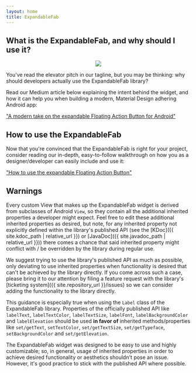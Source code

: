 ```yaml
---
layout: home
title: ExpandableFab
---
```


## What is the ExpandableFab, and why should I use it?
<p align="center"><img src="{{ site.gallery_relative_path | relative_url }}/highly_customizable.gif"></p>

You’ve read the elevator pitch in our tagline, but you may be thinking: why should developers actually use the ExpandableFab library?

Read our Medium article below explaining the intent behind the widget, and how it can help you when building a modern, Material Design adhering Android app:

["A modern take on the expandable Floating Action Button for Android"](https://uxdesign.cc/a-modern-take-on-the-expandable-floating-action-button-for-android-aka-speed-dial-4146e63c658c)


## How to use the ExpandableFab
Now that you're convinced that the ExpandableFab is right for your project, consider reading our in-depth, easy-to-follow walkthrough on how you as a designer/developer can easily include and use it:

["How to use the expandable Floating Action Button"](https://uxdesign.cc/how-to-use-the-expandable-floating-action-button-9c6fdedc4169)


## Warnings
Every custom View that makes up the ExpandableFab widget is derived from subclasses of Android `View`, so they contain all the additional inherited properties a developer might expect. Feel free to edit these additional inherited properties as desired, but note, for any inherited property not explicitly defined within the library's published API (see the [KDoc]({{ site.kdoc_path | relative_url }}) or [JavaDoc]({{ site.javadoc_path | relative_url }})) there comes a chance that said inherited property might conflict with / be overridden by the library during regular use.

We suggest trying to use the library's published API as much as possible, only deviating to use inherited properties when functionality is desired that can't be achieved by the library directly. If you come across such a case, please bring it to our attention by filing a feature request with the library's [ticketing system]({{ site.repository_url }}/issues) so we can consider adding the functionality to the library directly.

This guidance is especially true when using the `Label` class of the ExpandableFab library. Properties of the officially published API like `labelText`, `labelTextColor`, `labelTextSize`, `labelFont`, `labelBackgroundColor` and `labelElevation` should be used **in favor of** inherited methods/properties like `set/getText`, `setTextColor`, `set/getTextSize`, `set/getTypeface`, `setBackgroundColor` and `set/getElevation`.

The ExpandableFab widget was designed to be easy to use and highly customizable; so, in general, usage of inherited properties in order to achieve desired functionality or aesthetics shouldn't pose an issue. However, it's good practice to stick with the published API where possible.